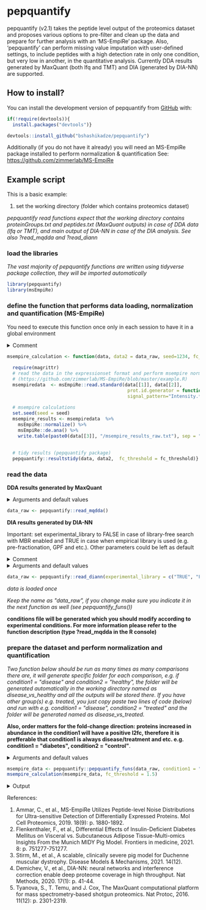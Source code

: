 
<!-- README.md is generated from README.Rmd. Please edit that file -->

# pepquantify

<!-- badges: start -->
<!-- badges: end -->

pepquantify (v2.1) takes the peptide level output of the proteomics dataset and
proposes various options to pre-filter and clean up the data and prepare
for further analysis with an ‘MS-EmpiRe’ package. Also,
‘pepquantify’ can perform missing value imputation with user-defined
settings, to include peptides with a high detection rate in only one
condition, but very low in another, in the quantitative analysis. Currently DDA results generated by MaxQuant (both lfq and TMT) and DIA (generated by DIA-NN) are supported.

## How to install?

You can install the development version of pepquantify from
[GitHub](https://github.com/) with:

``` r
if(!require(devtools)){
  install.packages("devtools")}

devtools::install_github("bshashikadze/pepquantify")
```

Additionally (if you do not have it already) you will need an MS-EmpiRe package installed to perform normalization & quantification
See: https://github.com/zimmerlab/MS-EmpiRe 

## Example script

This is a basic example:
1. set the working directory (folder which contains proteomics dataset)

*pepquantify read functions expect that the working directory contains proteinGroups.txt and peptides.txt (MaxQuant outputs) in case of DDA data (lfq or TMT), and main output of DIA-NN in case of the DIA analysis. See also ?read_mqdda and ?read_diann*

### load the libraries
*The vast majority of pepquantify functions are written using tidyverse package collection, they will be imported automatically*
``` r
library(pepquantify)
library(msEmpiRe)
```


### define the function that performs data loading, normalization and quantification (MS-EmpiRe)
You need to execute this function once only in each session to have it in a global environment  

<details>
<summary>Comment</summary>

see: https://github.com/zimmerlab/MS-EmpiRe to know more about MS-EmpiRe package (also doi:10.1074/mcp.RA119.001509)  
note1: this function consists with codes which can be found in -
https://github.com/zimmerlab/MS-EmpiRe/blob/master/example.R 
note2: this is only an example code and for more information you should
refer to the documentation of an MS-EmpiRe package. 
note3: in msEmpiRe::read.standard I usually use different regex for unlisting.
This is iportant to remove unique number at the end of the protein ids which is added by pepquantify read functions and is neccessary for MS-EmpiRe read.standard function. 
</details>


``` r
msempire_calculation <- function(data, data2 = data_raw, seed=1234, fc_threshold = 1.5) {
  
  require(magrittr)
  # read the data in the expressionset format and perform msempire normalization and quantification  
  # (https://github.com/zimmerlab/MS-EmpiRe/blob/master/example.R)
  msempiredata  <- msEmpiRe::read.standard(data[[1]], data[[2]],
                                            prot.id.generator = function(pep) unlist(strsplit(pep, "\\.[0-9]*$"))[1],
                                            signal_pattern="Intensity.*")
  
  # msempire calculations
  set.seed(seed = seed)
  msempire_results <- msempiredata  %>%
    msEmpiRe::normalize() %>%
    msEmpiRe::de.ana() %>%
    write.table(paste0(data[[3]], "/msempire_results_raw.txt"), sep = "\t", row.names = F)
  
  
  # tidy results (pepquantify package)
  pepquantify::resultstidy(data, data2,  fc_threshold = fc_threshold)}
```

### read the data
**DDA results generated by MaxQuant**
<details>
<summary>Arguments and default values</summary>

* exclude_samples:
if not empty, excludes specified sample/s from further analysis (only if necessary, e.g. after inspecting PCA. sample name should be written as - "Intensity.samplename")

* lfq:
if non-labelled data is loaded, lfq must be set to true, if labelling was performed (e.g. TMT) lfq should be set to false. For TMT **Reporter.intensity.corrected** is taken for quantification
</details> 

``` r
data_raw <- pepquantify::read_mqdda()
```

**DIA results generated by DIA-NN**

Important: set experimental_library to FALSE in case of library-free search with MBR enabled and TRUE in case when empirical library is used (e.g. pre-fractionation, GPF and etc.). Other parameters could be left as default

<details>
<summary>Comment</summary>
this package was only tested for the cases when uniprot database was used for search and "Genes" column was used for protein inference. In other scenarios it might be possible to adjust this function by changing "id_column" and "quantity_column" (latter not important for MS-EmpiRe)
</details>


<details>
<summary>Arguments and default values</summary>

* exclude_samples:
if not empty, excludes specified sample/s from further analysis (only if necessary, e.g. after inspecting PCA)


* Q_Val: (Q.Value) refer to https://github.com/vdemichev/DiaNN
* Global_Q_Val: (Global.Q.Value) refer to https://github.com/vdemichev/DiaNN
* Global_PG_Q_Val: (Global.PG.Q.Value) refer to https://github.com/vdemichev/DiaNN
* Lib_Q_Val: (Lib.Q.Value) refer to https://github.com/vdemichev/DiaNN
* Lib_PG_Q_Val: (Lib.PG.Q.Value) refer to https://github.com/vdemichev/DiaNN
* experimental_library: set true if you use empirical libraries (e.g. prefractionation or GPF), false in case of lib free search with mbr enabled
* unique_peptides_only: TRUE only unique peptides will be used for quantification (recommended)
* Quant_Qual: (Quantity.Quality) refer to https://github.com/vdemichev/DiaNN; pepquantify by default sets it to 0.5
* id_column: default "Genes"
* exclude_samples: if not empty, excludes specified sample/s from further analysis (only if necessary, e.g. after inspecting PCA)
* include_mod_in_pepreport default FALSE, if true includes modifications in the output peptide file (currently only Carbamidomethyl (C))
* quantity_column: default "Genes.MaxLFQ.Unique", not important for MS-EmpiRe
  
</details> 

``` r
data_raw <- pepquantify::read_diann(experimental_library = c("TRUE", "FALSE"))
```
*data is loaded once*

*Keep the name as "data_raw", if you change make sure you indicate it in the next function as well (see pepquantify_funs())*

**conditions file will be generated which you should modify according to
experimental conditions. For more information please refer to the function
description (type ?read_mqdda in the R console)**


### prepare the dataset and perform normalization and quantification

*Two function below should be run as many times as many comparisons there are, it will generate specific folder for each comparison, e.g. if condition1 = "disease" and condition2 = "healthy", the folder will be generated automatically in the working directory named as disease_vs_healthy and all the outputs will be stored there. If you have other group(s) e.g. treated, you just copy paste two lines of code (below) and run with e.g. condition1 = "disease", condition2 = "treated" and the folder will be generated named as disease_vs_treated.*

**Also, order matters for the fold-change direction: proteins increased in abundance in the condition1 will have a positive l2fc, therefore it is prefferable that condition1 is always disease/treatment and etc. e.g. condition1 = "diabetes", condition2 = "control"**.

<details>
<summary>Arguments and default values</summary>

Options in *italics* are not (usually) necessary to change

* data:
list of two containing peptide and protein group data generated by the read functions of the pepquant package (default data_raw)

* imputation:	
if true, imputation will be performed if set to false no imputation will be performed. Generated statistics and fold-changes should be taken into account with a caution. This function is helpful to discover proteins that are missing in of the conditions while detected in another. That said it is better if imputation will be avoided in experiments with low number of samples (consider also to set second_condition to 0 (see below) in case of very small datasets) (default false)

* *n_element_peptide:*	
peptide data is the nth element of the list (change only if data is loaded manually as a list without using pepquantify read function) (default 1)

* condition1:	
name of the first condition that should be compared (note that the order matters for the fold-change direction) 

* condition2:	
name of the second condition that should be compared (note that the order matters for the fold-change direction)

* n_condition_1:	
minimum number of the valid values in the first condition (this value should be at least two, but default pepquant value is three)

* n_condition_2:	
minimum number of the valid values in the second condition (this value should be at least two, but default pepquant value is three)

* min_pep:	
minimum number of peptides for each protein (default 2)

* downshift:	
see the perseus documentation "Replace missing values from normal distribution" (default 1.8)
http://www.coxdocs.org/doku.php?id=perseus:user:activities:matrixprocessing:imputation:replacemissingfromgaussian

* width:	
see the perseus documentation "Replace missing values from normal distribution" (default 0.3)
http://www.coxdocs.org/doku.php?id=perseus:user:activities:matrixprocessing:imputation:replacemissingfromgaussian

* n_ko_like:	
minimum number of peptides that should have missing and valid value pattern (all valid in one condition, maximum 1 valid in another, or otherwise by user defined criteria (see fraction_valid and second_condition)) to be included in quantification. "ko" here does not necessarily has biological meaning, here this term is used to refer peptides that are consistently detected in one condition and not (or with extremely low rate) in another (default 2)

* fraction_valid:	
between 0-1. 1 means that imputed peptides are taken into account if they are present in all samples of one of the conditions (and max 1 in the second condition, see also option "second_condition"), 0.5 means if they are present in the half of the samples of one of the conditions. (default 1)

* second_condition:	
maximum acceptable number of valid values in other condition when fraction valid is met in the other (default 1)

* *seed:*
as values for imputation are derived randomly, seed makes sure the reproducibility (default 1234)

* fc_threshold:
minimum fold change for the protein to be considered differentially abundant (in natural scale) (default 1.5)

</details>
  
 
``` r
msempire_data <- pepquantify::pepquantify_funs(data_raw, condition1 = "name_of_condition_one", condition2 = "name_of_condition_two", imputation = FALSE)
msempire_calculation(msempire_data, fc_threshold = 1.5)
```  
  
<details>
<summary>Output</summary>

* **msempire_results_raw:**     
this is the raw results of MS-EmpiRe

* **msempire_results_tidy:**    
this is the results that has been cleaned-up and can be used for suppl tables

* **msempire_results_volcano:** 
some columns was adjusted to make it suitable for the volcano plot  

</details>  

References:
1.	Ammar, C., et al., MS-EmpiRe Utilizes Peptide-level Noise Distributions for Ultra-sensitive Detection of Differentially Expressed Proteins. Mol Cell Proteomics, 2019. 18(9): p. 1880-1892.
2.	Flenkenthaler, F., et al., Differential Effects of Insulin-Deficient Diabetes Mellitus on Visceral vs. Subcutaneous Adipose Tissue-Multi-omics Insights From the Munich MIDY Pig Model. Frontiers in medicine, 2021. 8: p. 751277-751277.
3.	Stirm, M., et al., A scalable, clinically severe pig model for Duchenne muscular dystrophy. Disease Models & Mechanisms, 2021. 14(12).
4.	Demichev, V., et al., DIA-NN: neural networks and interference correction enable deep proteome coverage in high throughput. Nat Methods, 2020. 17(1): p. 41-44.
5. Tyanova, S., T. Temu, and J. Cox, The MaxQuant computational platform for mass spectrometry-based shotgun proteomics. Nat Protoc, 2016. 11(12): p. 2301-2319.


  
